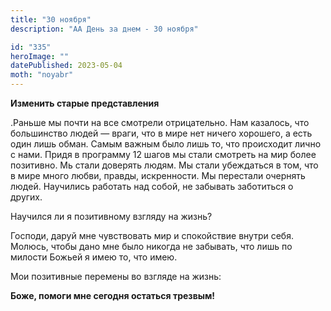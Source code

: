 ```yaml
---
title: "30 ноября"
description: "АА День за днем - 30 ноября"

id: "335"
heroImage: ""
datePublished: 2023-05-04
moth: "noyabr"
---
```


**Изменить старые представления**

.Раньше мы почти на все смотрели отрицательно. Нам казалось, что большинство
людей — враги, что в мире нет ничего хорошего, а есть один лишь обман. Самым
важным было лишь то, что происходит лично с нами. Придя в программу 12 шагов
мы стали смотреть на мир более позитивно. Мь стали доверять людям. Мы стали
убеждаться в том, что в мире много любви, правды, искренности. Мы перестали
очернять людей. Научились работать над собой, не забывать заботиться о других.

Научился ли я позитивному взгляду на жизнь?

Господи, даруй мне чувствовать мир и спокойствие внутри себя. Молюсь, чтобы
дано мне было никогда не забывать, что лишь по милости Божьей я имею то, что
имею.

Мои позитивные перемены во взгляде на жизнь:

**Боже, помоги мне сегодня остаться трезвым!**
